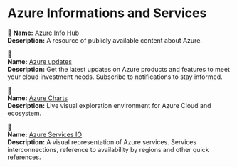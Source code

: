 # Azure Informations and Services

🔗
**Name:** <a href="https://azureinfohub.azurewebsites.net/" target="_blank">Azure Info Hub</a>  
**Description:** A resource of publicly available content about Azure.  

🔗  
**Name:** <a href="https://azure.microsoft.com/en-us/updates/" target="_blank">Azure updates</a>  
**Description:** Get the latest updates on Azure products and features to meet your cloud investment needs. Subscribe to notifications to stay informed.  

🔗  
**Name:** <a href="https://azurecharts.com/" target="_blank">Azure Charts</a>  
**Description:** Live visual exploration environment for Azure Cloud and ecosystem.  

🔗  
**Name:** <a href="https://azureservices.io/" target="_blank">Azure Services IO</a>  
**Description:** A visual representation of Azure services. Services interconnections, reference to availability by regions and other quick references.  
